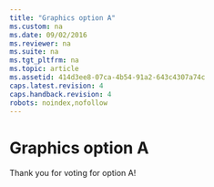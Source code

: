 ```yaml
---
title: "Graphics option A"
ms.custom: na
ms.date: 09/02/2016
ms.reviewer: na
ms.suite: na
ms.tgt_pltfrm: na
ms.topic: article
ms.assetid: 414d3ee8-07ca-4b54-91a2-643c4307a74c
caps.latest.revision: 4
caps.handback.revision: 4
robots: noindex,nofollow
---
```

# Graphics option A
Thank you for voting for option A!